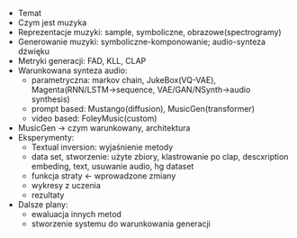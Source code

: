 - Temat
- Czym jest muzyka
- Reprezentacje muzyki: sample, symboliczne, obrazowe(spectrogramy)
- Generowanie muzyki: symboliczne-komponowanie; audio-synteza dźwięku
- Metryki generacji: FAD, KLL, CLAP
- Warunkowana synteza audio:
  - parametryczna: markov chain, JukeBox(VQ-VAE), Magenta(RNN/LSTM->sequence, VAE/GAN/NSynth->audio synthesis)
  - prompt based: Mustango(diffusion), MusicGen(transformer)
  - video based: FoleyMusic(custom)
- MusicGen -> czym warunkowany, architektura
- Eksperymenty:
  - Textual inversion: wyjaśnienie metody
  - data set, stworzenie: użyte zbiory, klastrowanie po clap, descxription embeding, text, usuwanie audio, hg dataset
  - funkcja straty <- wprowadzone zmiany
  - wykresy z uczenia
  - rezultaty
- Dalsze plany:
  - ewaluacja innych metod
  - stworzenie systemu do warunkowania generacji
